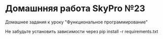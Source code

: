 # Домашнняя работа SkyPro №23
Домашнее задания к уроку "Функциональное программирование"

Не забудьте установить зависимости через pip install -r requirements.txt